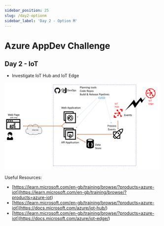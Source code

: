 ```yaml
---
sidebar_position: 25
slug: /day2-optionm
sidebar_label: 'Day 2 - Option M'
---
```

# Azure AppDev Challenge

## Day 2 - IoT

- Investigate IoT Hub and IoT Edge

![alttext](../images/slide26.png)

Useful Resources:

- [https://learn.microsoft.com/en-gb/training/browse/?products=azure-iot](<https://learn.microsoft.com/en-gb/training/browse/?products=azure-iot>)
- [https://learn.microsoft.com/en-gb/training/browse/?products=azure-iot](<https://docs.microsoft.com/azure/iot-hub/>)
- [https://learn.microsoft.com/en-gb/training/browse/?products=azure-iot](<https://docs.microsoft.com/azure/iot-edge/>)
